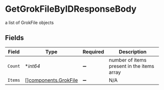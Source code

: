 # GetGrokFileByIDResponseBody

a list of GrokFile objects


## Fields

| Field                                                        | Type                                                         | Required                                                     | Description                                                  |
| ------------------------------------------------------------ | ------------------------------------------------------------ | ------------------------------------------------------------ | ------------------------------------------------------------ |
| `Count`                                                      | **int64*                                                     | :heavy_minus_sign:                                           | number of items present in the items array                   |
| `Items`                                                      | [][components.GrokFile](../../models/components/grokfile.md) | :heavy_minus_sign:                                           | N/A                                                          |